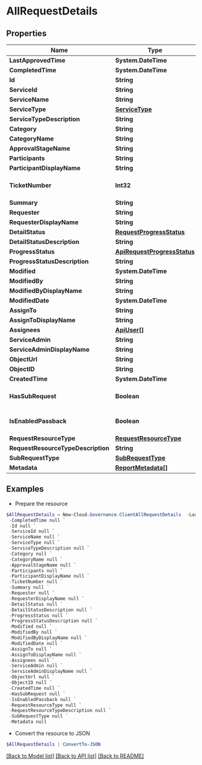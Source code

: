 # AllRequestDetails
## Properties

Name | Type | Description | Notes
------------ | ------------- | ------------- | -------------
**LastApprovedTime** | **System.DateTime** |  | [optional] 
**CompletedTime** | **System.DateTime** |  | [optional] 
**Id** | **String** |  | [optional] 
**ServiceId** | **String** |  | [optional] 
**ServiceName** | **String** |  | [optional] 
**ServiceType** | [**ServiceType**](ServiceType.md) |  | [optional] 
**ServiceTypeDescription** | **String** |  | [optional] 
**Category** | **String** |  | [optional] 
**CategoryName** | **String** |  | [optional] 
**ApprovalStageName** | **String** |  | [optional] 
**Participants** | **String** |  | [optional] 
**ParticipantDisplayName** | **String** |  | [optional] 
**TicketNumber** | **Int32** |  | [optional] [default to 0]
**Summary** | **String** |  | [optional] 
**Requester** | **String** |  | [optional] 
**RequesterDisplayName** | **String** |  | [optional] 
**DetailStatus** | [**RequestProgressStatus**](RequestProgressStatus.md) |  | [optional] 
**DetailStatusDescription** | **String** |  | [optional] 
**ProgressStatus** | [**ApiRequestProgressStatus**](ApiRequestProgressStatus.md) |  | [optional] 
**ProgressStatusDescription** | **String** |  | [optional] 
**Modified** | **System.DateTime** |  | [optional] 
**ModifiedBy** | **String** |  | [optional] 
**ModifiedByDisplayName** | **String** |  | [optional] 
**ModifiedDate** | **System.DateTime** |  | [optional] 
**AssignTo** | **String** |  | [optional] 
**AssignToDisplayName** | **String** |  | [optional] 
**Assignees** | [**ApiUser[]**](ApiUser.md) |  | [optional] 
**ServiceAdmin** | **String** |  | [optional] 
**ServiceAdminDisplayName** | **String** |  | [optional] 
**ObjectUrl** | **String** |  | [optional] 
**ObjectID** | **String** |  | [optional] 
**CreatedTime** | **System.DateTime** |  | [optional] 
**HasSubRequest** | **Boolean** |  | [optional] [default to $false]
**IsEnabledPassback** | **Boolean** |  | [optional] [default to $false]
**RequestResourceType** | [**RequestResourceType**](RequestResourceType.md) |  | [optional] 
**RequestResourceTypeDescription** | **String** |  | [optional] 
**SubRequestType** | [**SubRequestType**](SubRequestType.md) |  | [optional] 
**Metadata** | [**ReportMetadata[]**](ReportMetadata.md) |  | [optional] 

## Examples

- Prepare the resource
```powershell
$AllRequestDetails = New-Cloud.Governance.ClientAllRequestDetails  -LastApprovedTime null `
 -CompletedTime null `
 -Id null `
 -ServiceId null `
 -ServiceName null `
 -ServiceType null `
 -ServiceTypeDescription null `
 -Category null `
 -CategoryName null `
 -ApprovalStageName null `
 -Participants null `
 -ParticipantDisplayName null `
 -TicketNumber null `
 -Summary null `
 -Requester null `
 -RequesterDisplayName null `
 -DetailStatus null `
 -DetailStatusDescription null `
 -ProgressStatus null `
 -ProgressStatusDescription null `
 -Modified null `
 -ModifiedBy null `
 -ModifiedByDisplayName null `
 -ModifiedDate null `
 -AssignTo null `
 -AssignToDisplayName null `
 -Assignees null `
 -ServiceAdmin null `
 -ServiceAdminDisplayName null `
 -ObjectUrl null `
 -ObjectID null `
 -CreatedTime null `
 -HasSubRequest null `
 -IsEnabledPassback null `
 -RequestResourceType null `
 -RequestResourceTypeDescription null `
 -SubRequestType null `
 -Metadata null
```

- Convert the resource to JSON
```powershell
$AllRequestDetails | ConvertTo-JSON
```

[[Back to Model list]](../README.md#documentation-for-models) [[Back to API list]](../README.md#documentation-for-api-endpoints) [[Back to README]](../README.md)

